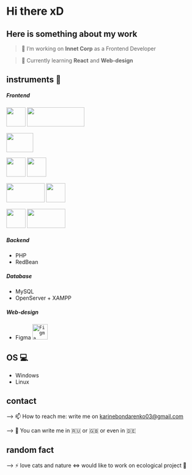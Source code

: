 # Hi there xD

## Here is something about my work

>🔭 I’m working on **Innet Corp** as a Frontend Developer

> 🌱 Currently learning **React** and **Web-design**


## instruments :construction:
<!-- [![Top Langs](https://github-readme-stats.vercel.app/api/top-langs/?username=LivingTribunal18&layout=compact)](https://github.com/anuraghazra/github-readme-stats)
 -->
##### Frontend
<img src="https://upload.wikimedia.org/wikipedia/commons/thumb/9/99/Unofficial_JavaScript_logo_2.svg/1200px-Unofficial_JavaScript_logo_2.svg.png" width="50px" height="50px" /> <img src="https://www.jsexpert.net/wp-content/uploads/2016/12/jquery.png" height="50px" width="150px" />

<img src="https://upload.wikimedia.org/wikipedia/commons/thumb/a/a7/React-icon.svg/1200px-React-icon.svg.png" width="70px" height="50px" />

<img src="https://upload.wikimedia.org/wikipedia/commons/thumb/6/61/HTML5_logo_and_wordmark.svg/1024px-HTML5_logo_and_wordmark.svg.png" width="50px" height="50px" /> <img src="https://upload.wikimedia.org/wikipedia/commons/thumb/d/d5/CSS3_logo_and_wordmark.svg/800px-CSS3_logo_and_wordmark.svg.png" width="50px" height="50px" /> 

<img width="100px" height="50px" src="https://upload.wikimedia.org/wikipedia/commons/thumb/9/96/Sass_Logo_Color.svg/1280px-Sass_Logo_Color.svg.png" /> <img src="https://stepansuvorov.com/blog/wp-content/uploads/2016/05/gulp-2x.png" height="50px" />

<img src="https://upload.wikimedia.org/wikipedia/commons/thumb/b/b2/Bootstrap_logo.svg/1280px-Bootstrap_logo.svg.png" height="50px" width="50px" /> <img src="https://hsto.org/getpro/habr/upload_files/347/9c7/408/3479c7408b480f8e2a02bfb118faad3d.png" height="50px" width="100px" />

##### Backend
- PHP 
- RedBean

##### Database
- MySQL 
- OpenServer + XAMPP 

##### Web-design
- Figma <code><img alt="Figma" width="40px" height="40px" src="https://cdn.worldvectorlogo.com/logos/figma-1.svg" /></code>


## OS :computer:
- Windows
- Linux


## contact
--> 📫 How to reach me: write me on karinebondarenko03@gmail.com

--> :round_pushpin: You can write me in  :ru:  or  :gb:  or  even in  :de:


## random fact
--> ⚡ love cats and nature <=> would like to work on ecological project :evergreen_tree:

